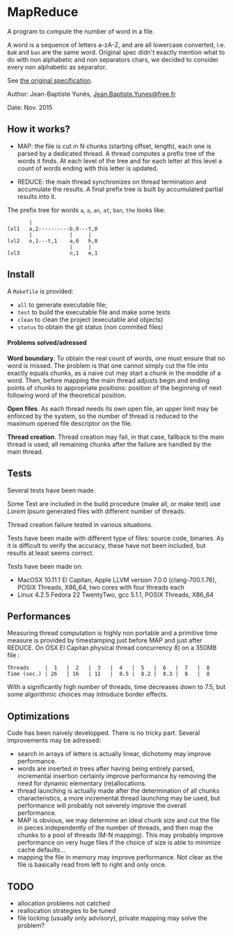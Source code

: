 # MapReduce
A program to compute the number of word in a file.

A word is a sequence of letters a-zA-Z, and are all lowercase converted, i.e.
`BaN` and `ban` are the same word. Original spec didn't exactly mention what to do with non alphabetic and non separators chars, we decided to consider every non alphabetic as separator.

See [the original specification](MapReduce.pdf).

Author: Jean-Baptiste Yunès, Jean.Baptiste.Yunes@free.fr

Date: Nov. 2015

## How it works?

- MAP: the file is cut in N chunks (starting offset, length), each one is parsed by a dedicated thread. A thread computes a prefix tree of the words it finds. At each level of the tree and for each letter at this level a count of words ending with this letter is updated.

- REDUCE: the main thread synchronizes on thread termination and accumulate the results. A final prefix tree is built by accumulated partial results into it.

The prefix tree for words `a`, `a`, `an`, `at`, `ban`, `the` looks like:

           |
    lvl1   a,2----------b,0---t,0
           |            |     |
    lvl2   n,1---t,1    a,0   h,0
                        |     |
    lvl3                n,1   e,1
    
## Install
A `Makefile` is provided:

- `all` to generate executable file;
- `test` to build the executable file and make some tests
- `clean` to clean the project (executable and objects)
- `status` to obtain the git status (non commited files)

#### Problems solved/adressed

**Word boundary**.
To obtain the real count of words, one must ensure that no word is missed.
The problem is that one cannot simply cut the file into exactly equals chunks, as a naive cut may start a chunk in the moddle of a word.
Then, before mapping the main thread adjusts begin and ending points of chunks to appropriate positions: position of the beginning of next following word of the theoretical position.

**Open files**. As each thread needs its own open file, an upper limit may be enforced by the system, so the number of thread is reduced to the maximum opened file descriptor on the file.

**Thread creation**. Thread creation may fail, in that case, fallback to the main thread is used; all remaining chunks after the failure are handled by the main thread.

## Tests
Several tests have been made.

Some Test are included in the build procedure (make all, or make test) use *Lorem Ipsum* generated files with different number of threads.

Thread creation failure tested in various situations.

Tests have been made with different type of files: source code, binaries.
As it is difficult to verify the accuracy, these have not been included,
but results at least seems correct.

Tests have been made on:

- MacOSX 10.11.1 El Capitan, Apple LLVM version 7.0.0 (clang-700.1.76), POSIX Threads, X86_64, two cores with four threads each
- Linux 4.2.5 Fedora 22 TwentyTwo, gcc 5.1.1, POSIX Threads, X86_64

## Performances
Measuring thread computation is highly non portable and a primitive time measure is provided by timestamping just before MAP and just after REDUCE. On OSX El Capitan physical thread concurrency 8) on a 350MB file :
    
    Threads     |  1   |  2   |  3   |  4   |  5   |  6   |  7   |  8
    Time (sec.) | 26   | 16   | 11   |  8.5 |  8.2 |  8.3 |  8   |  8
    
With a significantly high number of threads, time decreases down to 7.5, but some algorithmic choices may introduce border effects.

## Optimizations
Code has been naively developped. There is no tricky part. Several improvements may be adressed:

- search in arrays of letters is actually linear, dichotomy may improve performance.
- words are inserted in trees after having being entirely parsed, incremental insertion certainly improve performance by removing the need for dynamic elementary (re)allocations.
- thread launching is actually made after the determination of all chunks characteristics, a more incremental thread launching may be used, but performance will probably not severely improve the overall performance.
- MAP is obvious, we may determine an ideal chunk size and cut the file in pieces independently of the number of threads, and then map the chunks to a pool of threads (M-N mapping). This may probably improve performance on very huge files if the choice of size is able to minimize cache defaults...
- mapping the file in memory may improve performance. Not clear as the file is basically read from left to right and only once.

## TODO

- allocation problems not catched
- reallocation strategies to be tuned
- file locking (usually only advisory), private mapping may solve the problem?
